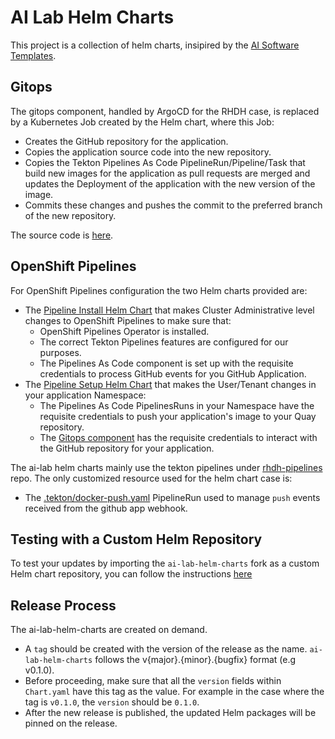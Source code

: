 # AI Lab Helm Charts

This project is a collection of helm charts, insipired by the [AI Software Templates](https://github.com/redhat-ai-dev/ai-lab-template).

## Gitops

The gitops component, handled by ArgoCD for the RHDH case, is replaced by a Kubernetes Job created by the Helm chart, where this Job:

- Creates the GitHub repository for the application.
- Copies the application source code into the new repository.
- Copies the Tekton Pipelines As Code PipelineRun/Pipeline/Task that build new images for the application as pull requests
  are merged and updates the Deployment of the application with the new version of the image.
- Commits these changes and pushes the commit to the preferred branch of the new repository.

The source code is [here](charts/ai-software-templates/chatbot/templates/application-gitops-job.yaml).

## OpenShift Pipelines

For OpenShift Pipelines configuration the two Helm charts provided are:

- The [Pipeline Install Helm Chart](/charts/ai-software-templates/pipeline-install) that makes Cluster Administrative level changes to OpenShift Pipelines to make sure that:
  - OpenShift Pipelines Operator is installed.
  - The correct Tekton Pipelines features are configured for our purposes.
  - The Pipelines As Code component is set up with the requisite credentials to process GitHub events for you GitHub Application.
- The [Pipeline Setup Helm Chart](/charts/ai-software-templates/pipeline-setup) that makes the User/Tenant changes in your application Namespace:
  - The Pipelines As Code PipelinesRuns in your Namespace have the requisite credentials to push your application's image to your Quay repository.
  - The [Gitops component](#gitops) has the requisite credentials to interact with the GitHub repository for your application.

The ai-lab helm charts mainly use the tekton pipelines under [rhdh-pipelines](https://github.com/redhat-ai-dev/rhdh-pipelines) repo. The only customized resource used for the helm chart case is:

- The [.tekton/docker-push.yaml](/pac/pipelineRuns/.tekton/docker-push.yaml) PipelineRun used to manage `push` events received from the github app webhook.

## Testing with a Custom Helm Repository

To test your updates by importing the `ai-lab-helm-charts` fork as a custom Helm chart repository, you can follow the instructions [here](./docs/SETUP_CUSTOM_HELM_REPO.md)

## Release Process

The ai-lab-helm-charts are created on demand.

- A `tag` should be created with the version of the release as the name. `ai-lab-helm-charts` follows the v{major}.{minor}.{bugfix} format (e.g v0.1.0).
- Before proceeding, make sure that all the `version` fields within `Chart.yaml` have this tag as the value. For example in the case where the tag is `v0.1.0`, the `version` should be `0.1.0`.
- After the new release is published, the updated Helm packages will be pinned on the release.
